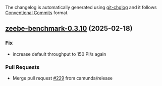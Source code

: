 The changelog is automatically generated using [git-chglog](https://github.com/git-chglog/git-chglog)
and it follows [Conventional Commits](https://www.conventionalcommits.org/en/v1.0.0/) format.


<a name="zeebe-benchmark-0.3.10"></a>
## [zeebe-benchmark-0.3.10](https://github.com/camunda/camunda-platform-helm/compare/zeebe-benchmark-0.3.9...zeebe-benchmark-0.3.10) (2025-02-18)

### Fix

* increase default throughput to 150 PI/s again

### Pull Requests

* Merge pull request [#229](https://github.com/camunda/camunda-platform-helm/issues/229) from camunda/release

